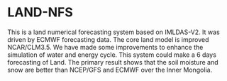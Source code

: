 # LAND-NFS
This is a land numerical forecasting system based on IMLDAS-V2. It was driven by ECMWF forecasting data.
The core land model is improved NCAR/CLM3.5. We have made some improvements to enhance the simulation of water and energy cycle.
This system could make a 6 days forecasting of Land. The primary result shows that the soil moisture and snow are better than NCEP/GFS and ECMWF over the Inner Mongolia.
